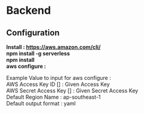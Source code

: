 <h1>Backend</h1>

<h2>Configuration</h2> 

<b>Install : https://aws.amazon.com/cli/ <br>
npm install -g serverless <br>
npm install <br>
aws configure : <br></b>

Example Value to input for aws configure :<br>
AWS Access Key ID [] : Given Access Key <br>
AWS Secret Access Key [] : Given Secret Access Key <br>
Default Region Name : ap-southeast-1 <br>
Default output format : yaml <br>
